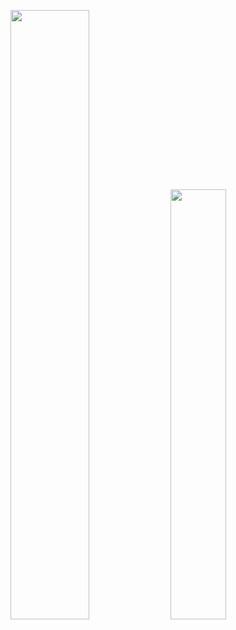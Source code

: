 <!--
<img width="50%"  src="https://github-readme-stats.vercel.app/api?username=briancsavage&theme=tokyonight&count_private=true&include_all_commits=true&show_icons=true&hide=issues" />
-->
<img width="50%"  src="https://github-readme-streak-stats.herokuapp.com?user=briancsavage" />  <img width="42%" src="https://github-readme-stats.vercel.app/api/top-langs/?username=briancsavage&layout=compact" />


<!--
**briancsavage/briancsavage** is a ✨ _special_ ✨ repository because its `README.md` (this file) appears on your GitHub profile.

Here are some ideas to get you started:

- 🔭 I’m currently working on ...
- 🌱 I’m currently learning ...
- 👯 I’m looking to collaborate on ...
- 🤔 I’m looking for help with ...
- 💬 Ask me about ...
- 📫 How to reach me: ...
- 😄 Pronouns: ...
- ⚡ Fun fact: ...
-->
